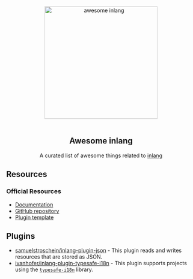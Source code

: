 <p align="center">
  <br>
  <img width="300" src="https://camo.githubusercontent.com/1dd63e3c6b91b2ab7dae732728aab83d51a3c9529c80a090e53cbf04ba0c3180/68747470733a2f2f63646e2e6a7364656c6976722e6e65742f67682f696e6c616e672f696e6c616e672f6173736574732f6c6f676f2d77686974652d6261636b67726f756e642e706e67" alt="awesome inlang">
  <br>
  <br>
</p>

<h2 align='center'>Awesome inlang</h2>

<p align='center'>
A curated list of awesome things related to <a href='https://github.com/inlang/inlang'>inlang</a></p>

<!-- ## Table of Contents

<img src="https://user-images.githubusercontent.com/11247099/112722104-819b8a80-8f42-11eb-82f5-dfc2dd5d8a77.png" height="32" />

Use the "Table of Contents" menu on the top-left corner to explore the list. -->

## Resources

### Official Resources

- [Documentation](https://inlang.com/)
- [GitHub repository](https://github.com/inlang/inlang)
- [Plugin template](https://github.com/inlang/plugin-template)

<!--### Tutorials-->

<!-- ## Get Started -->

<!-- ### Templates -->

## Plugins

- [samuelstroschein/inlang-plugin-json](https://github.com/samuelstroschein/inlang-plugin-json) - This plugin reads and writes resources that are stored as JSON.
- [ivanhofer/inlang-plugin-typesafe-i18n](https://github.com/ivanhofer/inlang-plugin-typesafe-i18n) - This plugin supports projects using the [`typesafe-i18n`](https://github.com/ivanhofer/typesafe-i18n) library.
